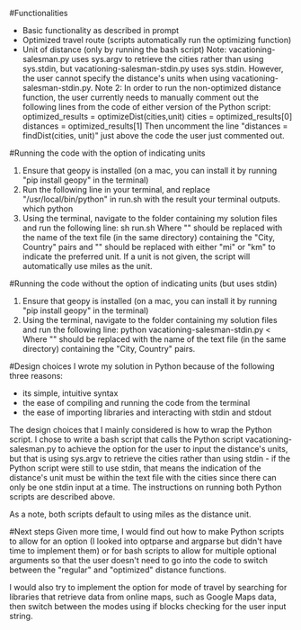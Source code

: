 #Functionalities
- Basic functionality as described in prompt
- Optimized travel route (scripts automatically run the optimizing function)
- Unit of distance (only by running the bash script)
Note: vacationing-salesman.py uses sys.argv to retrieve the cities rather than using
sys.stdin, but vacationing-salesman-stdin.py uses sys.stdin. However, the user cannot
specify the distance's units when using vacationing-salesman-stdin.py.
Note 2: In order to run the non-optimized distance function, the user currently needs
to manually comment out the following lines from the code of either version of the
Python script:
                        optimized_results = optimizeDist(cities,unit)
                        cities = optimized_results[0]
                        distances = optimized_results[1]
Then uncomment the line "distances = findDist(cities, unit)" just above the code
the user just commented out.


#Running the code with the option of indicating units
1. Ensure that geopy is installed (on a mac, you can install it by running "pip install
geopy" in the terminal)
2. Run the following line in your terminal, and replace "/usr/local/bin/python" in
run.sh with the result your terminal outputs.
                                which python
3. Using the terminal, navigate to the folder containing my solution files and run
the following line:
                            sh run.sh <cities> <unit>
Where "<cities>" should be replaced with the name of the text file (in the same directory)
containing the "City, Country" pairs and "<unit>" should be replaced with either
"mi" or "km" to indicate the preferred unit. If a unit is not given, the script
will automatically use miles as the unit.


#Running the code without the option of indicating units (but uses stdin)
1. Ensure that geopy is installed (on a mac, you can install it by running "pip install
geopy" in the terminal)
2. Using the terminal, navigate to the folder containing my solution files and run
the following line:
                    python vacationing-salesman-stdin.py < <cities>
Where "<cities>" should be replaced with the name of the text file (in the same
directory) containing the "City, Country" pairs.


#Design choices
I wrote my solution in Python because of the following three reasons:
- its simple, intuitive syntax
- the ease of compiling and running the code from the terminal
- the ease of importing libraries and interacting with stdin and stdout

The design choices that I mainly considered is how to wrap the Python script.
I chose to write a bash script that calls the Python script vacationing-salesman.py
to achieve the option for the user to input the distance's units, but that is
using sys.argv to retrieve the cities rather than using stdin - if the Python
script were still to use stdin, that means the indication of the distance's
unit must be within the text file with the cities since there can only be one
stdin input at a time. The instructions on running both Python scripts are described
above.

As a note, both scripts default to using miles as the distance unit.


#Next steps
Given more time, I would find out how to make Python scripts to allow for an option
(I looked into optparse and argparse but didn't have time to implement them) or
for bash scripts to allow for multiple optional arguments so that the user doesn't
need to go into the code to switch between the "regular" and "optimized" distance
functions.

I would also try to implement the option for mode of travel by searching for
libraries that retrieve data from online maps, such as Google Maps data, then
switch between the modes using if blocks checking for the user input string.

